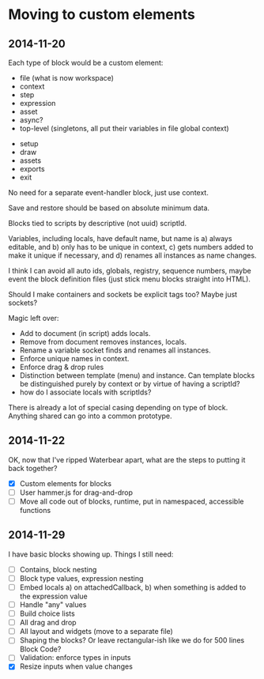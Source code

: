 # Moving to custom elements

## 2014-11-20

Each type of block would be a custom element:

* file (what is now workspace)
* context
* step
* expression
* asset
* async?
* top-level (singletons, all put their variables in file global context)
 - setup
 - draw
 - assets
 - exports
 - exit

No need for a separate event-handler block, just use context.

Save and restore should be based on absolute minimum data.

Blocks tied to scripts by descriptive (not uuid) scriptId.

Variables, including locals, have default name, but name is a) always editable, and b) only has to be unique in context, c) gets numbers added to make it unique if necessary, and d) renames all instances as name changes.

I think I can avoid all auto ids, globals, registry, sequence numbers, maybe event the block definition files (just stick menu blocks straight into HTML).

Should I make containers and sockets be explicit tags too? Maybe just sockets?

Magic left over:

* Add to document (in script) adds locals.
* Remove from document removes instances, locals.
* Rename a variable socket finds and renames all instances.
* Enforce unique names in context.
* Enforce drag & drop rules
* Distinction between template (menu) and instance. Can template blocks be distinguished purely by context or by virtue of having a scriptId?
* how do I associate locals with scriptIds?

There is already a lot of special casing depending on type of block. Anything shared can go into a common prototype.

## 2014-11-22

OK, now that I've ripped Waterbear apart, what are the steps to putting it back together?

* [x] Custom elements for blocks
* [ ] User hammer.js for drag-and-drop
* [ ] Move all code out of blocks, runtime, put in namespaced, accessible functions

## 2014-11-29

I have basic blocks showing up. Things I still need:

* [ ] Contains, block nesting
* [ ] Block type values, expression nesting
* [ ] Embed locals a) on attachedCallback, b) when something is added to the expression value
* [ ] Handle "any" values
* [ ] Build choice lists
* [ ] All drag and drop
* [ ] All layout and widgets (move to a separate file)
* [ ] Shaping the blocks? Or leave rectangular-ish like we do for 500 lines Block Code?
* [ ] Validation: enforce types in inputs
* [x] Resize inputs when value changes
